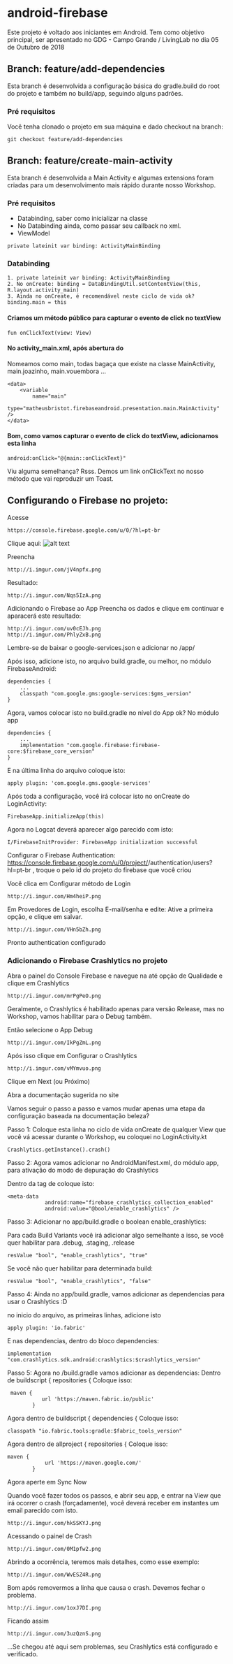 # android-firebase
Este projeto é voltado aos iniciantes em Android. Tem como objetivo principal, ser apresentado no GDG - Campo Grande / LivingLab no dia 05 de Outubro de 2018

## Branch: feature/add-dependencies

Esta branch é desenvolvida a configuração básica do gradle.build do root do projeto e também no build/app, seguindo alguns padrões.

### Pré requisitos

Você tenha clonado o projeto em sua máquina e dado checkout na branch:

```
git checkout feature/add-dependencies
```

## Branch: feature/create-main-activity

Esta branch é desenvolvida a Main Activity e algumas extensions foram criadas para um desenvolvimento mais rápido durante nosso Workshop.

### Pré requisitos

- Databinding, saber como inicializar na classe
- No Databinding ainda, como passar seu callback no xml.
- ViewModel

```
private lateinit var binding: ActivityMainBinding
```

### Databinding

```
1. private lateinit var binding: ActivityMainBinding
2. No onCreate: binding = DataBindingUtil.setContentView(this, R.layout.activity_main)
3. Ainda no onCreate, é recomendável neste ciclo de vida ok? binding.main = this
```

#### Criamos um método público para capturar o evento de click no textView

```
fun onClickText(view: View)
```

#### No activity_main.xml, após abertura do <layout>

Nomeamos como main, todas bagaça que existe na classe MainActivity, main.joazinho, main.vouembora ...

```
<data>
    <variable
        name="main"
        type="matheusbristot.firebaseandroid.presentation.main.MainActivity" />
</data>
```

#### Bom, como vamos capturar o evento de click do textView, adicionamos esta linha

```
android:onClick="@{main::onClickText}"
```

Viu alguma semelhança? Rsss. Demos um link onClickText no nosso método que vai reproduzir um Toast.


## Configurando o Firebase no projeto:

Acesse
```
https://console.firebase.google.com/u/0/?hl=pt-br
```

Clique aqui:
![alt text](http://i.imgur.com/BsXHcqC.png)

Preencha
```
http://i.imgur.com/jV4npfx.png
```

Resultado:
```
http://i.imgur.com/Nqs5IzA.png
```

Adicionando o Firebase ao App
Preencha os dados e clique em continuar e aparacerá este resultado:
```
http://i.imgur.com/uv0cEJh.png
http://i.imgur.com/PhlyZxB.png
```
Lembre-se de baixar o google-services.json e adicionar no <projecto>/app/

Após isso, adicione isto, no arquivo <projeto>build.gradle, ou melhor, no módulo FirebaseAndroid:
```
dependencies {
    ...
    classpath "com.google.gms:google-services:$gms_version"
}
```
Agora, vamos colocar isto no build.gradle no nível do App ok? No módulo app

```
dependencies {
    ...
    implementation "com.google.firebase:firebase-core:$firebase_core_version"
}
```
E na última linha do arquivo coloque isto:
```
apply plugin: 'com.google.gms.google-services'
```

Após toda a configuração, você irá colocar isto no onCreate do LoginActivity:

```
FirebaseApp.initializeApp(this)
```

Agora no Logcat deverá aparecer algo parecido com isto:

```
I/FirebaseInitProvider: FirebaseApp initialization successful
```

Configurar o Firebase Authentication:
https://console.firebase.google.com/u/0/project/<firebase-project>/authentication/users?hl=pt-br , troque o <firebase-project> pelo id do projeto do firebase que você criou

Você clica em Configurar método de Login
```
http://i.imgur.com/Hm4heiP.png
```

Em Provedores de Login, escolha E-mail/senha e edite:
Ative a primeira opção, e clique em salvar.
```
http://i.imgur.com/VHn5bZh.png
```
Pronto authentication configurado

### Adicionando o Firebase Crashlytics no projeto

Abra o painel do Console Firebase e navegue na até opção de Qualidade e clique em Crashlytics
```
http://i.imgur.com/mrPgPeO.png
```

Geralmente, o Crashlytics é habilitado apenas para versão Release, mas no Workshop, vamos habilitar para o Debug também.

Então selecione o App Debug
```
http://i.imgur.com/IkPgZmL.png
```

Após isso clique em Configurar o Crashlytics

```
http://i.imgur.com/vMYmvuo.png
```
Clique em Next (ou Próximo)

Abra a documentação sugerida no site

Vamos seguir o passo a passo e vamos mudar apenas uma etapa da configuração baseada na documentação beleza?

Passo 1: Coloque esta linha no ciclo de vida onCreate de qualquer View que você vá acessar durante o Workshop, eu coloquei no LoginActivity.kt
```
Crashlytics.getInstance().crash()
```

Passo 2: Agora vamos adicionar no AndroidManifest.xml, do módulo app, para ativação do modo de depuração do Crashlytics

Dentro da tag de <application> coloque isto:
```
<meta-data
            android:name="firebase_crashlytics_collection_enabled"
            android:value="@bool/enable_crashlytics" />
```

Passo 3: Adicionar no app/build.gradle o boolean enable_crashlytics:

Para cada Build Variants você irá adicionar algo semelhante a isso, se você quer habilitar para .debug, .staging, .release

```
resValue "bool", "enable_crashlytics", "true"
```
Se você não quer habilitar para determinada build:
```
resValue "bool", "enable_crashlytics", "false"
```

Passo 4: Ainda no app/build.gradle, vamos adicionar as dependencias para usar o Crashlytics :D

no inicio do arquivo, as primeiras linhas, adicione isto
```
apply plugin: 'io.fabric'
```

E nas dependencias, dentro do bloco dependencies:
```
implementation "com.crashlytics.sdk.android:crashlytics:$crashlytics_version"
```

Passo 5: Agora no <project>/build.gradle vamos adicionar as dependencias:
Dentro de buildscript { repositories {
Coloque isso:
```
 maven {
           url 'https://maven.fabric.io/public'
        }
```

Agora dentro de buildscript { dependencies {
Coloque isso:
```
classpath "io.fabric.tools:gradle:$fabric_tools_version"
```

Agora dentro de allproject { repositories {
Coloque isso:
```
maven {
            url 'https://maven.google.com/'
        }
```
Agora aperte em Sync Now

Quando você fazer todos os passos, e abrir seu app, e entrar na View que irá ocorrer o crash (forçadamente), você deverá receber em instantes um email parecido com isto.
```
http://i.imgur.com/hkSSKYJ.png
```

Acessando o painel de Crash
```
http://i.imgur.com/0M1pfw2.png
```

Abrindo a ocorrência, teremos mais detalhes, como esse exemplo:
```
http://i.imgur.com/WvESZ4R.png
```

Bom após removermos a linha que causa o crash. Devemos fechar o problema.
```
http://i.imgur.com/1oxJ7DI.png
```

Ficando assim
```
http://i.imgur.com/3uzQznS.png
```

...Se chegou até aqui sem problemas, seu Crashlytics está configurado e verificado.